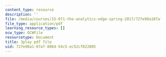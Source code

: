```yaml
---
content_type: resource
description: ''
file: /media/courses/15-071-the-analytics-edge-spring-2017/72fe98a107af886454c5ec52cf022805_6Rl8scykyEQ.pdf
file_type: application/pdf
learning_resource_types: []
ocw_type: OCWFile
resourcetype: Document
title: 3play pdf file
uid: 72fe98a1-07af-8864-54c5-ec52cf022805
---
```

